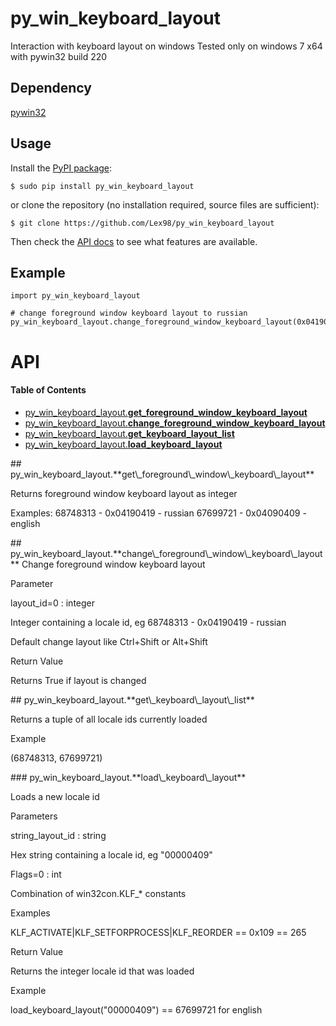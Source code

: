py_win_keyboard_layout
========

Interaction with keyboard layout on windows
Tested only on windows 7 x64 with pywin32 build 220

## Dependency

[pywin32](https://sourceforge.net/projects/pywin32/?source=directory)

## Usage

Install the [PyPI package](https://pypi.python.org/pypi/py_win_keyboard_layout/):

    $ sudo pip install py_win_keyboard_layout

or clone the repository (no installation required, source files are sufficient):

    $ git clone https://github.com/Lex98/py_win_keyboard_layout

Then check the [API docs](https://github.com/Lex98/py_win_keyboard_layout#api) to see what features are available.

## Example


```
import py_win_keyboard_layout

# change foreground window keyboard layout to russian
py_win_keyboard_layout.change_foreground_window_keyboard_layout(0x04190419)
```


# API
#### Table of Contents

- [py\_win\_keyboard\_layout.**get\_foreground\_window\_keyboard\_layout**](#py_win_keyboard_layout.get_foreground_window_keyboard_layout)
- [py\_win\_keyboard\_layout.**change_foreground_window_keyboard_layout**](#py_win_keyboard_layout.change_foreground_window_keyboard_layout)
- [py\_win\_keyboard\_layout.**get_keyboard_layout_list**](#py_win_keyboard_layout.get_keyboard_layout_list)
- [py\_win\_keyboard\_layout.**load_keyboard_layout**](#py_win_keyboard_layout.load_keyboard_layout)


<a name="py_win_keyboard_layout.get_foreground_window_keyboard_layout"/>
## py_win_keyboard_layout.**get\_foreground\_window\_keyboard\_layout**

Returns foreground window keyboard layout as integer

Examples:
68748313 - 0x04190419 - russian
67699721 - 0x04090409 - english


<a name="py_win_keyboard_layout.change_foreground_window_keyboard_layout"/>
## py_win_keyboard_layout.**change\_foreground\_window\_keyboard\_layout**
Change foreground window keyboard layout

Parameter

layout_id=0 : integer

Integer containing a locale id, eg 68748313 - 0x04190419 - russian

Default change layout like Ctrl+Shift or Alt+Shift

Return Value

Returns True if layout is changed

<a name="py_win_keyboard_layout.get_keyboard_layout_list"/>
## py_win_keyboard_layout.**get\_keyboard\_layout\_list**

Returns a tuple of all locale ids currently loaded

Example

(68748313, 67699721)



<a name="py_win_keyboard_layout.load_keyboard_layout"/>
### py_win_keyboard_layout.**load\_keyboard\_layout**

Loads a new locale id

Parameters

string_layout_id : string

Hex string containing a locale id, eg "00000409"

Flags=0 : int

Combination of win32con.KLF_* constants

Examples

KLF_ACTIVATE|KLF_SETFORPROCESS|KLF_REORDER == 0x109 == 265

Return Value

Returns the integer locale id that was loaded

Example

load_keyboard_layout("00000409") == 67699721 for english